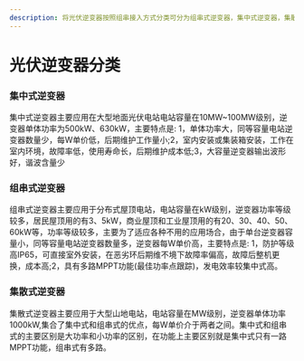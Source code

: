 ```yaml
---
description: 将光伏逆变器按照组串接入方式分类可分为组串式逆变器，集中式逆变器，集散逆变器
---
```


# 光伏逆变器分类

### 集中式逆变器

集中式逆变器主要应用在大型地面光伏电站电站容量在10MW\~100MW级别，逆变器单体功率为500kW、630kW，主要特点是: 1，单体功率大，同等容量电站逆变器数量少，每W单价低，后期维护工作量小;2，室内安装或集装箱安装，工作在室内环境，故障率低，使用寿命长，后期维护成本低;3，大容量逆变器输出波形好，谐波含量少

### 组串式逆变器

组串式逆变器主要应用于分布式屋顶电站，电站容量在kW级别，逆变器功率等级较多，居民屋顶用的有3、5kW，商业屋顶和工业屋顶用的有20、30、40、50、60kW等，功率等级较多，主要为了适应各种不用的应用场合，由于单台逆变器容量小，同等容量电站逆变器数量多，逆变器每W单价高，主要特点是: 1，防护等级高IP65，可直接室外安装，在恶劣环后期维不境下故障率偏高，故障后整机更换，成本高;2，具有多路MPPT功能(最佳功率点跟踪)，发电效率较集中式高。

### 集散式逆变器

集散式逆变器主要应用于大型山地电站，电站容量在MW级别，逆变器单体功率1000kW,集合了集中式和组串式的优点，每W单价介于两者之间。集中式和组串式的主要区别是大功率和小功率的区别，在功能上主要区别就是集中式只有一路MPPT功能，组串式有多路。

###
